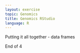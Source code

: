 ```yaml
---
layout: exercise
topic: Genomics
title: Genomics RStudio
language: R
---
```


Putting it all together - data frames

<!--
#### Exercise: Putting it all together - data frames

Uncomment below to work on exercise 4

**Using the `Ecoli_metadata` data frame created above, answer the following questions**

A) What are the dimensions (# rows, # columns) of the data frame?

B) What are categories are there in the `cit` column? *hint*: treat column as factor

C) How many of each of the `cit` categories are there?

D) What is the genome size for the 7th observation in this data set?

E) What is the median value of the variable `genome_size`

F) Rename the column `sample` to `sample_id`

G) Create a new column (name genome_size_bp) and set it equal to the genome_size multiplied by 1,000,000

H) Save the edited Ecoli_metadata data frame as "exercise_solution.csv" in your current working directory.

-->

End of 4
